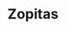 ---
template: Post
title: Zopitas
tags: Lunch, Italian
category: Local
phone: 901-457-7526
services: curbside, carry-out
---